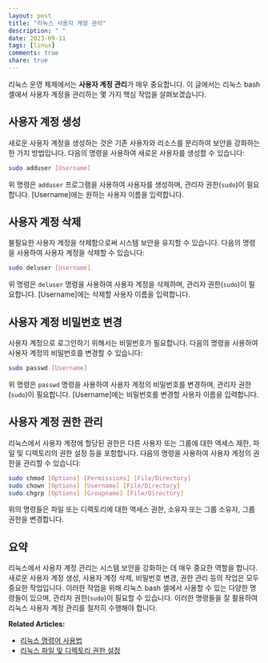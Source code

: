 ```yaml
---
layout: post
title: "리눅스 사용자 계정 관리"
description: " "
date: 2023-09-11
tags: [linux]
comments: true
share: true
---
```


리눅스 운영 체제에서는 **사용자 계정 관리**가 매우 중요합니다. 이 글에서는 리눅스 bash 셸에서 사용자 계정을 관리하는 몇 가지 핵심 작업을 살펴보겠습니다.

## 사용자 계정 생성

새로운 사용자 계정을 생성하는 것은 기존 사용자와 리소스를 분리하여 보안을 강화하는 한 가지 방법입니다. 다음의 명령을 사용하여 새로운 사용자를 생성할 수 있습니다:

```bash
sudo adduser [Username]
```

위 명령은 `adduser` 프로그램을 사용하여 사용자를 생성하며, 관리자 권한(`sudo`)이 필요합니다. [Username]에는 원하는 사용자 이름을 입력합니다.

## 사용자 계정 삭제

불필요한 사용자 계정을 삭제함으로써 시스템 보안을 유지할 수 있습니다. 다음의 명령을 사용하여 사용자 계정을 삭제할 수 있습니다:

```bash
sudo deluser [Username]
```

위 명령은 `deluser` 명령을 사용하여 사용자 계정을 삭제하며, 관리자 권한(`sudo`)이 필요합니다. [Username]에는 삭제할 사용자 이름을 입력합니다.

## 사용자 계정 비밀번호 변경

사용자 계정으로 로그인하기 위해서는 비밀번호가 필요합니다. 다음의 명령을 사용하여 사용자 계정의 비밀번호를 변경할 수 있습니다:

```bash
sudo passwd [Username]
```

위 명령은 `passwd` 명령을 사용하여 사용자 계정의 비밀번호를 변경하며, 관리자 권한(`sudo`)이 필요합니다. [Username]에는 비밀번호를 변경할 사용자 이름을 입력합니다.

## 사용자 계정 권한 관리

리눅스에서 사용자 계정에 할당된 권한은 다른 사용자 또는 그룹에 대한 액세스 제한, 파일 및 디렉토리의 권한 설정 등을 포함합니다. 다음의 명령을 사용하여 사용자 계정의 권한을 관리할 수 있습니다:

```bash
sudo chmod [Options] [Permissions] [File/Directory]
sudo chown [Options] [Username] [File/Directory]
sudo chgrp [Options] [Groupname] [File/Directory]
```

위의 명령들은 파일 또는 디렉토리에 대한 액세스 권한, 소유자 또는 그룹 소유자, 그룹 권한을 변경합니다.

## 요약

리눅스에서 사용자 계정 관리는 시스템 보안을 강화하는 데 매우 중요한 역할을 합니다. 새로운 사용자 계정 생성, 사용자 계정 삭제, 비밀번호 변경, 권한 관리 등의 작업은 모두 중요한 작업입니다. 이러한 작업을 위해 리눅스 bash 셸에서 사용할 수 있는 다양한 명령들이 있으며, 관리자 권한(`sudo`)이 필요할 수 있습니다. 이러한 명령들을 잘 활용하여 리눅스 사용자 계정 관리를 철저히 수행해야 합니다.

**Related Articles:**

- [리눅스 명령어 사용법](https://www.example.com/linux-command-usage)
- [리눅스 파일 및 디렉토리 권한 설정](https://www.example.com/linux-file-permissions)